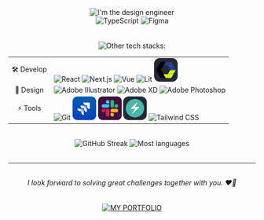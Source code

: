 <div align="center">
  <img src="https://capsule-render.vercel.app/api?type=waving&height=280&color=gradient&text=Hi,%20I'm%20the%20Design%20Engineer.&reversal=true&section=header&animation=twinkling&fontAlignY=50&textBg=false&fontAlign=50&fontSize=32" alt="I'm the design engineer" />
  <div>
    <img src="https://skillicons.dev/icons?i=ts" width="96" height="96" alt="TypeScript" /> <img src="https://skillicons.dev/icons?i=figma" width="96" height="96" alt="Figma" />
  </div>
  <br>
  <br>
  <img src="https://readme-typing-svg.demolab.com?font=Fira+Code&size=16&pause=1000&color=61DBFB&background=1A1E25&vCenter=true&width=392&lines=Other+tech+stacks%3A" alt="Other tech stacks:" />
  <table>
    <tr>
      <td align="center">🛠 Develop</td>
      <td>
        <img src="https://skillicons.dev/icons?i=react" alt="React" />
        <img src="https://skillicons.dev/icons?i=nextjs" alt="Next.js" />
        <img src="https://skillicons.dev/icons?i=vue" alt="Vue" />
        <img src="https://skillicons.dev/icons?i=lit" alt="Lit" />
        <img src="./icons/web-components.png" alt="Web Components" height="48" />
      </td>
    </tr>
    <tr>
      <td align="center">🎨 Design</td>
      <td>
        <img src="https://skillicons.dev/icons?i=ai" alt="Adobe Illustrator" />
        <img src="https://skillicons.dev/icons?i=xd" alt="Adobe XD" />
        <img src="https://skillicons.dev/icons?i=ps" alt="Adobe Photoshop" />
      </td>
    </tr>
    <tr>
      <td align="center">⚡ Tools</td>
      <td>
        <img src="https://skillicons.dev/icons?i=git" alt="Git" />
        <img src="./icons/jira.png" alt="Jira" height="48" />
        <img src="./icons/slack.png" alt="Slack" height="48" />
        <img src="./icons/chakraui.png" alt="ChakraUI" height="48" />
        <img src="https://skillicons.dev/icons?i=tailwind" alt="Tailwind CSS" />
      </td>
    </tr>
  </table>
  <br>
  <div>
    <img src="https://streak-stats.demolab.com?user=poetrainy&theme=react&hide_border=true&card_width=300&card_height=200&hide_current_streak=true&hide_longest_streak=true" alt="GitHub Streak" height="176" />
    <img src="https://github-readme-stats.vercel.app/api/top-langs/?username=poetrainy&layout=compact&hide_border=true&hide=dockerfile&theme=react" alt="Most languages" height="176" />
  </div>
  <br>
  <hr>
  <br>
  <em>I look forward to solving great challenges together with you. ❤️‍🔥</em>
  <br>
  <br>
  <br>
  <a href="https://poetrainy.vercel.app/" target="_blank"><img src="https://img.shields.io/badge/My%20Portfolio-61DBFB?style=for-the-badge&logo=Zsh&logoColor=1A1E25" alt="MY PORTFOLIO" /></a>
  <br>
  <img src="https://capsule-render.vercel.app/api?type=waving&height=160&color=gradient&reversal=true&section=footer" alt="" />
</div>
